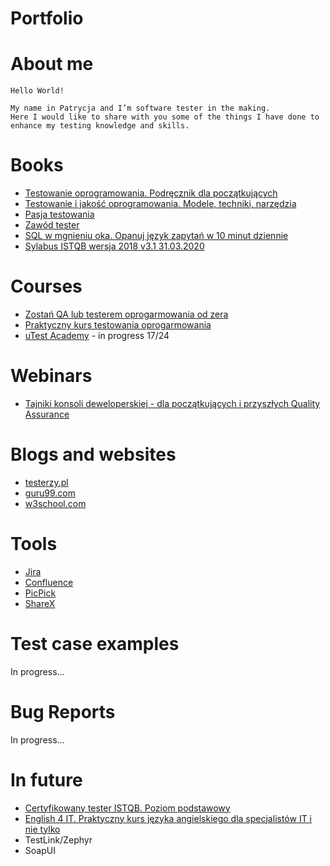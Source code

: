 # Portfolio
# About me
```
Hello World! 
 
My name in Patrycja and I’m software tester in the making.
Here I would like to share with you some of the things I have done to enhance my testing knowledge and skills.
```
# Books
  - [Testowanie oprogramowania. Podręcznik dla początkujących](https://helion.pl/ksiazki/testowanie-oprogramowania-podrecznik-dla-poczatkujacych-rafal-pawlak,szteop.htm#format/d)
  - [Testowanie i jakość oprogramowania. Modele, techniki, narzędzia](https://helion.pl/ksiazki/testowanie-i-jakosc-oprogramowania-modele-techniki-narzedzia-adam-roman,e_1oe0.htm#format/e)
  - [Pasja testowania](https://helion.pl/ksiazki/pasja-testowania-wydanie-ii-rozszerzone-krzysztof-jadczyk,paste2.htm#format/d)
  - [Zawód tester](https://helion.pl/ksiazki/zawod-tester-radoslaw-smilgin,e_b16y.htm#format/e)
  - [SQL w mgnieniu oka. Opanuj język zapytań w 10 minut dziennie](https://helion.pl/ksiazki/sql-w-mgnieniu-oka-opanuj-jezyk-zapytan-w-10-minut-dziennie-wydanie-v-ben-forta,sqlok5.htm#format/d)
  - [Sylabus ISTQB wersja 2018 v3.1 31.03.2020](https://sjsi.org/download/7411/)
# Courses
  - [Zostań QA lub testerem oprogarmowania od zera](https://www.udemy.com/course/zostan-qa-od-zera/)
  - [Praktyczny kurs testowania oprogarmowania](https://www.udemy.com/course/praktyczny-kurs-testowania-oprogramowania/)
  - [uTest Academy](https://www.utest.com/academy) - in progress 17/24
# Webinars
  - [Tajniki konsoli deweloperskiej - dla początkujących i przyszłych Quality Assurance](https://szkoleniedlaqa.pl/konsola/)
# Blogs and websites
  - [testerzy.pl](https://testerzy.pl/baza-wiedzy/artykuly/1)
  - [guru99.com](https://www.guru99.com/software-testing.html)
  - [w3school.com](https://www.w3schools.com/sql/)
# Tools
  - [Jira](https://www.atlassian.com/software/jira)
  - [Confluence](https://www.atlassian.com/software/confluence)
  - [PicPick](https://picpick.app/pl/)
  - [ShareX](https://getsharex.com/)
# Test case examples
In progress...
# Bug Reports
In progress...
# In future
  - [Certyfikowany tester ISTQB. Poziom podstawowy](https://helion.pl/ksiazki/certyfikowany-tester-istqb-poziom-podstawowy-adam-roman-lucjan-stapp,ctispp.htm#format/d)
  - [English 4 IT. Praktyczny kurs języka angielskiego dla specjalistów IT i nie tylko](https://helion.pl/ksiazki/english-4-it-praktyczny-kurs-jezyka-angielskiego-dla-specjalistow-it-i-nie-tylko-beata-blaszczyk,anginv.htm#format/d)
  - TestLink/Zephyr
  - SoapUI